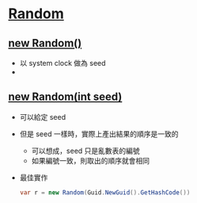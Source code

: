 # [Random](https://docs.microsoft.com/en-us/dotnet/api/system.random?view=net-5.0)

## [new Random()](https://docs.microsoft.com/en-us/dotnet/api/system.random.-ctor?System_Random__ctor)

- 以 system clock 做為 seed
- 

## [new Random(int seed)](https://docs.microsoft.com/en-us/dotnet/api/system.random.-ctor?System_Random__ctor_System_Int32_)

-   可以給定 seed
-   但是 seed 一樣時，實際上產出結果的順序是一致的

    -   可以想成，seed 只是亂數表的編號
    -   如果編號一致，則取出的順序就會相同

-   最佳實作

    ```csharp
    var r = new Random(Guid.NewGuid().GetHashCode())
    ```

